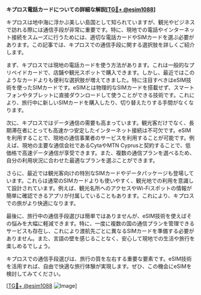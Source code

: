 **キプロス電話カードについての詳細な解説[[TG💪+ @esim1088](https://t.me/s/esim1088)]**

キプロスは地中海に浮かぶ美しい島国として知られていますが、観光やビジネスで訪れる際には通信手段が非常に重要です。特に、現地での電話やインターネット接続をスムーズに行うためには、適切な電話カードやSIMカードを選ぶ必要があります。この記事では、キプロスでの通信手段に関する選択肢を詳しくご紹介します。

まず、キプロスでは現地の電話カードを使う方法があります。これは一般的なプリペイドカードで、店舗や観光スポットで購入できます。しかし、最近ではこのようなカードよりも便利な選択肢が増えてきました。特に注目すべきはeSIM技術を使ったSIMカードです。eSIMとは物理的なSIMカードを搭載せず、スマートフォンやタブレットに直接ダウンロードして使うことができる技術です。これにより、旅行中に新しいSIMカードを購入したり、切り替えたりする手間がなくなります。

次に、キプロスではデータ通信の需要も高まっています。観光客だけでなく、長期滞在者にとっても高速かつ安定したインターネット接続は不可欠です。eSIMを利用することで、現地の通信事業者のサービスを利用することが可能です。例えば、現地の主要な通信会社であるCytaやMTN Cyprusと契約することで、低価格で高速データ通信が享受できます。また、複数の通信プランを選べるため、自分の利用状況に合わせた最適なプランを選ぶことができます。

さらに、最近では観光客向けの特別なSIMカードやデータパッケージも登場しています。これらは通常のSIMカードよりも使いやすく、観光地での利用を意識して設計されています。例えば、観光名所へのアクセスやWi-Fiスポットの情報が簡単に確認できるアプリが付属していることもあります。これにより、キプロスでの旅がより快適になります。

最後に、旅行中の通信手段選びは簡単ではありませんが、eSIM技術を使えばその悩みを大幅に軽減できます。特に、一度に複数の国の通信プランを管理できるサービスも存在し、これにより渡航先ごとに異なるSIMカードを準備する必要がありません。また、言語の壁を感じることなく、安心して現地での生活や旅行を楽しめるでしょう。

キプロスでの通信手段選びは、旅行の質を左右する重要な要素です。eSIM技術を活用すれば、自由で快適な旅行体験が実現します。ぜひ、この機会にeSIMを検討してみてください。

[[TG💪+ @esim1088](https://t.me/s/esim1088) ![Image](https://i.postimg.cc/Y0z9fWf4/image.png)]